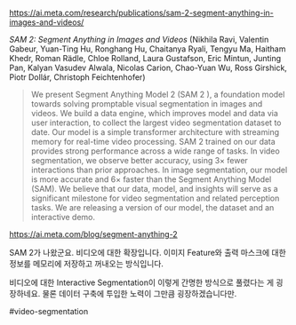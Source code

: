 https://ai.meta.com/research/publications/sam-2-segment-anything-in-images-and-videos/

*SAM 2: Segment Anything in Images and Videos* (Nikhila Ravi, Valentin Gabeur, Yuan-Ting Hu, Ronghang Hu, Chaitanya Ryali, Tengyu Ma, Haitham Khedr, Roman Rädle, Chloe Rolland, Laura Gustafson, Eric Mintun, Junting Pan, Kalyan Vasudev Alwala, Nicolas Carion, Chao-Yuan Wu, Ross Girshick, Piotr Dollár, Christoph Feichtenhofer)

> We present Segment Anything Model 2 (SAM 2 ), a foundation model towards solving promptable visual segmentation in images and videos. We build a data engine, which improves model and data via user interaction, to collect the largest video segmentation dataset to date. Our model is a simple transformer architecture with streaming memory for real-time video processing. SAM 2 trained on our data provides strong performance across a wide range of tasks. In video segmentation, we observe better accuracy, using 3× fewer interactions than prior approaches. In image segmentation, our model is more accurate and 6× faster than the Segment Anything Model (SAM). We believe that our data, model, and insights will serve as a significant milestone for video segmentation and related perception tasks. We are releasing a version of our model, the dataset and an interactive demo.

https://ai.meta.com/blog/segment-anything-2

SAM 2가 나왔군요. 비디오에 대한 확장입니다. 이미지 Feature와 출력 마스크에 대한 정보를 메모리에 저장하고 꺼내오는 방식입니다.

비디오에 대한 Interactive Segmentation이 이렇게 간명한 방식으로 풀렸다는 게 굉장하네요. 물론 데이터 구축에 투입한 노력이 그만큼 굉장하겠습니다만.

#video-segmentation 